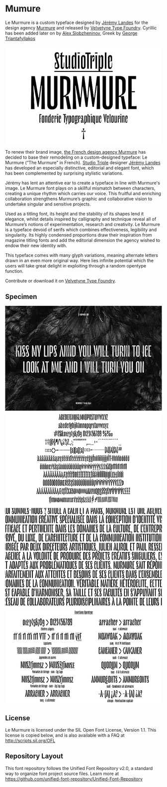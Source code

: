 # Mumure

Le Murmure is a custom typeface designed by [Jérémy Landes](http://studiotriple.fr/) for the design agency [Murmure](https://murmure.me/) and released by [Velvetyne Type Foundry](http://velvetyne.fr/fonts/le-murmure/).
Cyrillic has been added later on by [Alex Slobzheninov](https://www.behance.net/slobzheninov), Greek by [George Triantafyllakos](https://backpacker.gr/)

![specimen1](documentation/specimen/specimen-le-murmure-01.jpg)

To renew their brand image, [the French design agency Murmure](https://murmure.me/) has decided to base their remodeling on a custom-designed typeface: Le Murmure (“The Murmure” in French). [Studio Triple](http://studiotriple.fr/) designer [Jérémy Landes](https://velvetyne.fr/authors/jjjlllnnn/) has developed an especially distinctive, editorial and elegant font, which has been complemented by surprising stylistic variations.

Jérémy has lent an attentive ear to create a typeface in line with Murmure's image. Le Murmure font plays on a skillful mismatch between characters, creating a unique rhythm which carries our voice. This fruitful and enriching collaboration strengthens Murmure’s graphic and collaborative vision to undertake singular and sensitive projects.

Used as a titling font, its height and the stability of its shapes lend it elegance, whilst details inspired by calligraphy and technique reveal all of Murmure’s notions of experimentation, research and creativity. Le Murmure is a typeface devoid of serifs which combines effectiveness, legibility and singularity. Its highly condensed proportions draw their inspiration from magazine titling fonts and add the editorial dimension the agency wished to endow their new identity with.

This typeface comes with many glyph variations, meaning alternate letters drawn in an even more original way. Here lies infinite potential which the users will take great delight in exploiting through a random opentype function.

Contribute or download it on [Velvetyne Type Foundry](http://velvetyne.fr/fonts/le-murmure/).

## Specimen

![specimen5](documentation/specimen/v12-lemurmure-rush11-2400x1600.jpg)
![specimen2](documentation/specimen/specimen-le-murmure-02.jpg)
![specimen3](documentation/specimen/specimen-le-murmure-03.jpg)
![specimen4](documentation/specimen/specimen-le-murmure-04.jpg)

## License

Le Murmure is licensed under the SIL Open Font License, Version 1.1.
This license is copied below, and is also available with a FAQ at
http://scripts.sil.org/OFL

## Repository Layout

This font repository follows the Unified Font Repository v2.0,
a standard way to organize font project source files. Learn more at
https://github.com/unified-font-repository/Unified-Font-Repository
